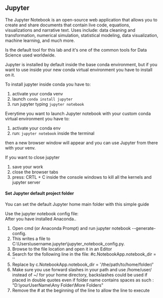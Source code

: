 ## Jupyter

The Jupyter Notebook is an open-source web application that allows you to create and share documents that contain live code, equations, visualizations and narrative text.
Uses include: data cleaning and transformation, numerical simulation, statistical modeling, data visualization, machine learning, and much more.

Is the default tool for this lab and it's one of the common tools for Data Science used worldwide.

Jupyter is installed by default inside the base conda environment, but if you want to use inside your new conda virtual environment you have to install on it.

To install jupyter inside conda you have to:
1. activate your conda venv
2. launch `conda install jupyter`
3. run jupyter typing `jupyter notebook`

Everytime you want to launch Jupyter notebook with your custom conda virtual environment you have to:
1. activate your conda env
2. run: `jupyter notebook` inside the terminal

then a new browser window will appear and you can use Jupyter from there with your venv.

If you want to close jupyter
1. save your work
2. close the browser tabs
3. press: CRTL + C inside the console windows to kill all the kernels and jupyter server

#### Set Jupyter default project folder

You can set the default Jupyter home main folder with this simple guide

Use the jupyter notebook config file:  
After you have installed Anaconda..
1. Open cmd (or Anaconda Prompt) and run jupyter notebook --generate-config.  
2. This writes a file to C:\Users\username\.jupyter\jupyter_notebook_config.py.  
3. Browse to the file location and open it in an Editor  
4. Search for the following line in the file: #c.NotebookApp.notebook_dir = ''  
5. Replace by c.NotebookApp.notebook_dir = '/the/path/to/home/folder/'  
6. Make sure you use forward slashes in your path and use /home/user/ instead of ~/ for your home directory, backslashes could be used if placed in double quotes even if folder name contains spaces as such :  "D:\yourUserName\Any Folder\More Folders\"  
7. Remove the # at the beginning of the line to allow the line to execute  